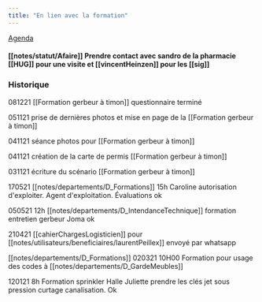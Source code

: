```yaml
---
title: "En lien avec la formation"
---
```


[Agenda](notes/AgendaMaJournee.md)

#### [[notes/statut/Afaire]] Prendre contact avec sandro de la pharmacie [[HUG]] pour une visite et [[vincentHeinzen]] pour les [[sig]]

### Historique
081221 [[Formation gerbeur à timon]] questionnaire terminé

051121 prise de dernières photos et mise en page de la [[Formation gerbeur à timon]]

041121 séance photos pour [[Formation gerbeur à timon]]

041121 création de la carte de permis [[Formation gerbeur à timon]]

031121 écriture du scénario [[Formation gerbeur à timon]]

170521 [[notes/departements/D_Formations]] 15h Caroline autorisation d'exploiter. Agent d'exploitation. Évaluations ok

050521 12h [[notes/departements/D_IntendanceTechnique]] formation entretien gerbeur Joma ok

210421 [[cahierChargesLogisticien]] pour [[notes/utilisateurs/beneficiaires/laurentPeillex]] envoyé par whatsapp

[[notes/departements/D_Formations]]
020321 10H00 Formation pour usage des codes à [[notes/departements/D_GardeMeubles]]

120121 8h Formation sprinkler Halle Juliette prendre les clés jet sous pression curtage canalisation. Ok